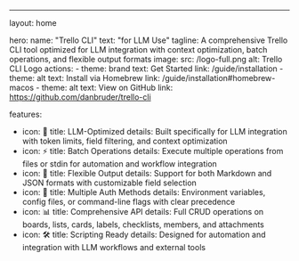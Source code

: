 ---
layout: home

hero:
  name: "Trello CLI"
  text: "for LLM Use"
  tagline: A comprehensive Trello CLI tool optimized for LLM integration with context optimization, batch operations, and flexible output formats
  image:
    src: /logo-full.png
    alt: Trello CLI Logo
  actions:
    - theme: brand
      text: Get Started
      link: /guide/installation
    - theme: alt
      text: Install via Homebrew
      link: /guide/installation#homebrew-macos
    - theme: alt
      text: View on GitHub
      link: https://github.com/danbruder/trello-cli

features:
  - icon: 🚀
    title: LLM-Optimized
    details: Built specifically for LLM integration with token limits, field filtering, and context optimization
  - icon: ⚡
    title: Batch Operations
    details: Execute multiple operations from files or stdin for automation and workflow integration
  - icon: 🔧
    title: Flexible Output
    details: Support for both Markdown and JSON formats with customizable field selection
  - icon: 🔐
    title: Multiple Auth Methods
    details: Environment variables, config files, or command-line flags with clear precedence
  - icon: 📊
    title: Comprehensive API
    details: Full CRUD operations on boards, lists, cards, labels, checklists, members, and attachments
  - icon: 🛠️
    title: Scripting Ready
    details: Designed for automation and integration with LLM workflows and external tools
